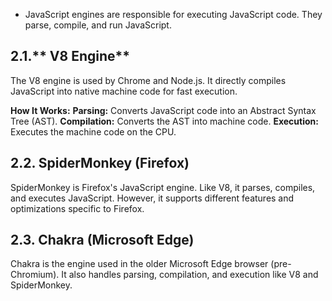 - JavaScript engines are responsible for executing JavaScript code. They parse, compile, and run JavaScript.

## 2.1.** V8 Engine**

The V8 engine is used by Chrome and Node.js. It directly compiles JavaScript into native machine code for fast execution.

**How It Works:**
**Parsing:** Converts JavaScript code into an Abstract Syntax Tree (AST).
**Compilation:** Converts the AST into machine code.
**Execution:** Executes the machine code on the CPU.

## 2.2. **SpiderMonkey (Firefox)**

SpiderMonkey is Firefox's JavaScript engine. Like V8, it parses, compiles, and executes JavaScript. However, it supports different features and optimizations specific to Firefox.

## 2.3. **Chakra (Microsoft Edge)**

Chakra is the engine used in the older Microsoft Edge browser (pre-Chromium). It also handles parsing, compilation, and execution like V8 and SpiderMonkey.
